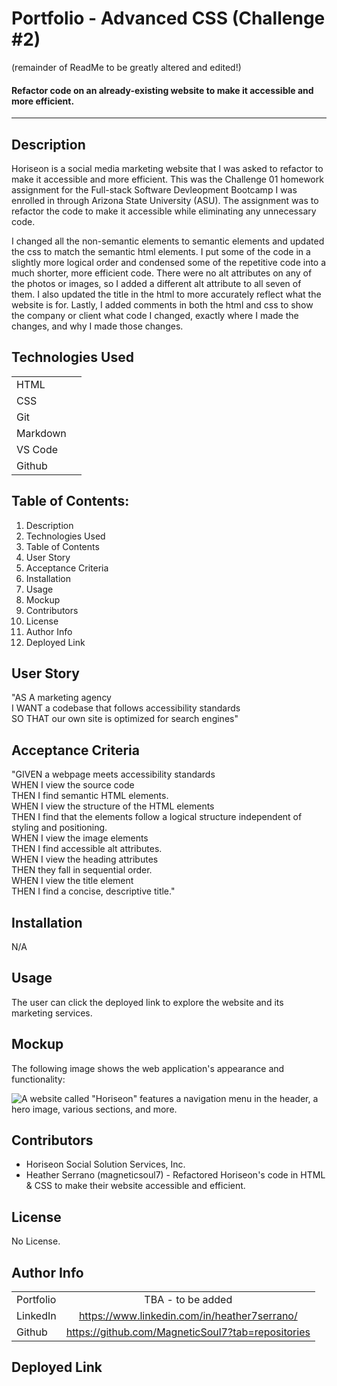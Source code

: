 
# Portfolio - Advanced CSS (Challenge #2)

(remainder of ReadMe to be greatly altered and edited!) 



#### Refactor code on an already-existing website to make it accessible and more efficient.
--------

## Description

Horiseon is a social media marketing website that I was asked to refactor to make it accessible and more efficient. This was the Challenge 01 homework assignment for the Full-stack Software Devleopment Bootcamp I was enrolled in through Arizona State University (ASU). The assignment was to refactor the code to make it accessible while eliminating any unnecessary code. 

I changed all the non-semantic elements to semantic elements and updated the css to match the semantic html elements. I put some of the code in a slightly more logical order and condensed some of the repetitive code into a much shorter, more efficient code. There were no alt attributes on any of the photos or images, so I added a different alt attribute to all seven of them. I also updated the title in the html to more accurately reflect what the website is for. Lastly, I added comments in both the html and css to show the company or client what code I changed, exactly where I made the changes, and why I made those changes. 

## Technologies Used

|        |  | 
| ------------- |:-------------:| 
| HTML      |  | 
| CSS       |  |   
| Git       |  |   
| Markdown  |  |
| VS Code   |  |   
| Github    |  |   

## Table of Contents: 

1. Description <br>
2. Technologies Used <br>
3. Table of Contents <br>
4. User Story <br>
5. Acceptance Criteria <br>
6. Installation <br>
7. Usage <br>
8. Mockup <br>
9. Contributors <br>
10. License <br>
11. Author Info <br>
12. Deployed Link <br>

## User Story

"AS A marketing agency <br>
I WANT a codebase that follows accessibility standards <br>
SO THAT our own site is optimized for search engines" 

## Acceptance Criteria

"GIVEN a webpage meets accessibility standards <br>
WHEN I view the source code <br>
THEN I find semantic HTML elements. <br>
WHEN I view the structure of the HTML elements <br>
THEN I find that the elements follow a logical structure independent of styling and positioning. <br>
WHEN I view the image elements <br>
THEN I find accessible alt attributes. <br>
WHEN I view the heading attributes <br>
THEN they fall in sequential order. <br>
WHEN I view the title element <br>
THEN I find a concise, descriptive title."

## Installation 

N/A

## Usage

The user can click the deployed link to explore the website and its marketing services.

## Mockup

The following image shows the web application's appearance and functionality:

![A website called "Horiseon" features a navigation menu in the header, a hero image, various sections, and more.](https://static.bc-edx.com/coding/software-dev/01-HTML-Git-CSS/assets/01-html-css-git-homework-demo.png) 

## Contributors

* Horiseon Social Solution Services, Inc. <br>
* Heather Serrano (magneticsoul7) - Refactored Horiseon's code in HTML & CSS to make their website accessible and efficient.

## License

No License.

## Author Info

|        |  | 
| ------------- |:-------------:| 
| Portfolio | TBA - to be added | 
| LinkedIn  | https://www.linkedin.com/in/heather7serrano/ |   
| Github    | https://github.com/MagneticSoul7?tab=repositories |   

## Deployed Link 
